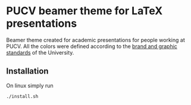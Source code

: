 # PUCV beamer theme for LaTeX presentations
Beamer theme created for academic presentations for people working at PUCV. All the colors were defined according to the [brand and graphic standards](https://www.pucv.cl/uuaa/normas-graficas-pucv) of the University.

## Installation
On linux simply run
```bash
./install.sh
```
